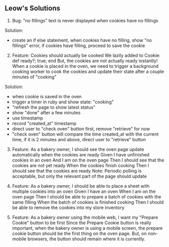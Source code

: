 Leow's Solutions
-----------------------

1. Bug: "no fillings" text is never displayed when cookies have no fillings

Solution:
- create an if else statement, when cookies have no filling, show "no fillings" error, if cookies have filling, proceed to save the cookie

2. Feature: Cookies should actually be cooked
   We lazily added to Cookie: def ready?; true; end
   But, the cookies are not actually ready instantly! When a cookie is placed in the oven, we need to trigger a background cooking worker to cook the cookies and update their state after a couple minutes of "cooking"

Solution:
- when cookie is saved in the oven
- trigger a timer in ruby and show state: "cooking"
- "refresh the page to show latest status"
- show "done" after a few minutes
- use timestamp
- record "created_at" timestamp
- direct user to "check oven" button first, remove "retrieve" for now
- "check oven" button will compare the time created_at with the current time, if it is 2 minutes and above, direct user to "retrieve" button

3. Feature: As a bakery owner, I should see the oven page update automatically when the cookies are ready
   Given I have unfinished cookies in an oven
   And I am on the oven page
   Then I should see that the cookies are not yet ready
   When the cookies finish cooking
   Then I should see that the cookies are ready
   Note: Periodic polling is acceptable, but only the relevant part of the page should update

4. Feature: As a bakery owner, I should be able to place a sheet with multiple cookies into an oven
   Given I have an oven
   When I am on the oven page
   Then I should be able to prepare a batch of cookies with the same filling
   When the batch of cookies is finished cooking
   Then I should be able to remove the cookies into my store inventory

5. Feature: As a bakery owner using the mobile web, I want my "Prepare Cookie" button to be first
   Since the Prepare Cookie button is really important, when the bakery owner is using a mobile screen, the prepare cookie button should be the first thing on the oven page. But, on non-mobile browsers, the button should remain where it is currently.